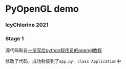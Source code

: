 # PyOpenGL demo

### IcyChlorine 2021

### Stage 1

源代码取自[一份写给python程序员的opengl教程](https://blog.csdn.net/weixin_42625143/article/details/99721626)

修改了代码，成功封装到了```app.py: class Application```中